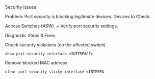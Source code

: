 
Security Issues

Problem: Port security is blocking legitimate devices.
Devices to Check:

  Access Switches (ASW) → Verify port security settings.

Diagnostic Steps & Fixes

  Check security violations (on the affected switch)

    show port-security interface <INTERFACE>

Remove blocked MAC address

    clear port-security sticky interface <INTERFA
